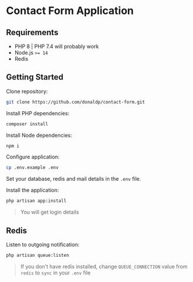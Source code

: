 # Contact Form Application

## Requirements

* PHP 8 | PHP 7.4 will probably work
* Node.js `>= 14`
* Redis

## Getting Started

Clone repository:
```bash
git clone https://github.com/donaldp/contact-form.git
```

Install PHP dependencies:
```bash
composer install
```

Install Node dependencies:
```bash
npm i
```

Configure application:

```bash
cp .env.example .env
```

Set your database, redis and mail details in the `.env` file.

Install the application:
```bash
php artisan app:install
```

> You will get login details

## Redis

Listen to outgoing notification:

```bash
php artisan queue:listen
```

> If you don't have redis installed, change `QUEUE_CONNECTION` value from `redis` to `sync` in your `.env` file
